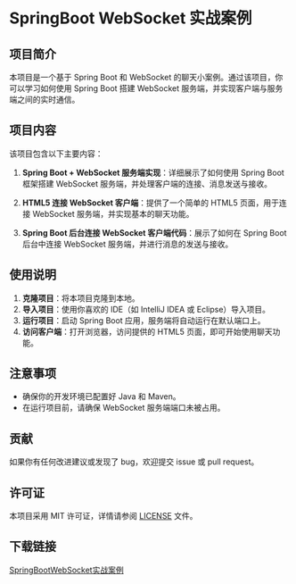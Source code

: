 # SpringBoot WebSocket 实战案例

## 项目简介

本项目是一个基于 Spring Boot 和 WebSocket 的聊天小案例。通过该项目，你可以学习如何使用 Spring Boot 搭建 WebSocket 服务端，并实现客户端与服务端之间的实时通信。

## 项目内容

该项目包含以下主要内容：

1. **Spring Boot + WebSocket 服务端实现**：详细展示了如何使用 Spring Boot 框架搭建 WebSocket 服务端，并处理客户端的连接、消息发送与接收。

2. **HTML5 连接 WebSocket 客户端**：提供了一个简单的 HTML5 页面，用于连接 WebSocket 服务端，并实现基本的聊天功能。

3. **Spring Boot 后台连接 WebSocket 客户端代码**：展示了如何在 Spring Boot 后台中连接 WebSocket 服务端，并进行消息的发送与接收。

## 使用说明

1. **克隆项目**：将本项目克隆到本地。
2. **导入项目**：使用你喜欢的 IDE（如 IntelliJ IDEA 或 Eclipse）导入项目。
3. **运行项目**：启动 Spring Boot 应用，服务端将自动运行在默认端口上。
4. **访问客户端**：打开浏览器，访问提供的 HTML5 页面，即可开始使用聊天功能。

## 注意事项

- 确保你的开发环境已配置好 Java 和 Maven。
- 在运行项目前，请确保 WebSocket 服务端端口未被占用。

## 贡献

如果你有任何改进建议或发现了 bug，欢迎提交 issue 或 pull request。

## 许可证

本项目采用 MIT 许可证，详情请参阅 [LICENSE](LICENSE) 文件。

## 下载链接

[SpringBootWebSocket实战案例](https://pan.quark.cn/s/35cd017bae38)